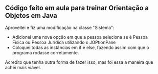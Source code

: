 Código feito em aula para treinar Orientação a Objetos em Java
--------------------------------------------------------------------------------------------------------
Aproveitei e fiz uma modificação na classe "Sistema":
- Adicionei uma nova opção em que a pessoa seleciona se é Pessoa Física ou Pessoa Jurídica utilizando o JOPtionPane
- Coloquei todas as instâncias em if e else, fazendo assim com que o programa rodasse corretamente.

Acredito que tenha outra forma de fazer isso, mas foi essa a maneira que achei mais viável.
